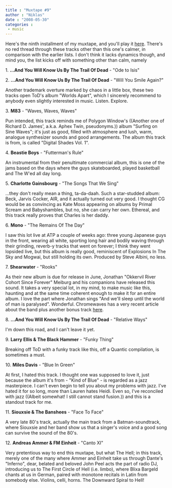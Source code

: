 ```yaml
---
title : "Muxtape #9"
author : "Niklas"
date : "2008-05-30"
categories : 
 - music
---
```


Here's the ninth installment of my muxtape, and you'll play it [here](http://pivic.muxtape.com). There's no red thread through these tracks other than this one's calmer, in comparison with the earlier lists. I don't think it lacks dynamics though, and mind you, the list kicks off with something other than calm, namely

1\. **...And You Will Know Us By The Trail Of Dead** - "Ode to Isis"

2\. **...And You Will Know Us By The Trail Of Dead** - "Will You Smile Again?"

Another trademark overture marked by chaos in a little box, these two tracks open ToD's album "Worlds Apart", which I sincerely recommend to anybody even slightly interested in music. Listen. Explore.

3\. **M83** - "Waves, Waves, Waves"

Pun intended, this track reminds me of Polygon Window's ((Another one of Richard D. James', a.k.a. Aphex Twin, pseudonyms.)) album "Surfing on Sine Waves"; it's just as good, filled with atmosphere and lush, warm, analogue synthesizer sounds and good arrangements. The album this track is from, is called "Digital Shades Vol. 1".

4\. **Beastie Boys** - "Futterman's Rule"

An instrumental from their penultimate commercial album, this is one of the jams based on the days where the guys skateboarded, played basketball and The W'ed all day long.

5\. **Charlotte Gainsbourg** - "The Songs That We Sing"

...they don't really mean a thing, ta-da-daah. Such a star-studded album: Beck, Jarvis Cocker, AIR, and it actually turned out very good. I thought CG would be as convincing as Kate Moss appearing on albums by Primal Scream and Babyshambles, but no, she can carry her own. Ethereal, and this track really proves that Charles is her daddy.

6\. **Mono** - "The Remains Of The Day"

I saw this lot live at ATP a couple of weeks ago: three young Japanese guys in the front, wearing all white, sporting long hair and bodily waving through their grinding, reverb-y tracks that went on forever; I think they went lopsided live, but this album is really good, reminiscent of Explosions In The Sky and Mogwai, but still holding its own. Produced by Steve Albini, no less.

7\. **Shearwater** - "Rooks"

As their new album is due for release in June, Jonathan "Okkervil River Cohort Since Forever" Meiburg and his companions have released this sound. It takes a very special lot, in my mind, to make music like this, haunting and at the same time coherent enough to make it for an entire album. I love the part where Jonathan sings "And we'll sleep until the world of man is paralysed". Wonderful. Chromewaves has a very recent article about the band plus another bonus track [here](http://www.chromewaves.net/?itemid=3035).

8\. **...And You Will Know Us By The Trail Of Dead** - "Relative Ways"

I'm down this road, and I can't leave it yet.

9\. **Larry Ellis & The Black Hammer** - "Funky Thing"

Breaking off ToD with a funky track like this, off a Quantic compilation, is sometimes a must.

10\. **Miles Davis** - "Blue In Green"

At first, I hated this track. I thought one was supposed to love it, just because the album it's from - "Kind of Blue" - is regarded as a jazz masterpiece. I can't even begin to tell you about my problems with jazz. I've hated it for so long, more than Lauren hates Heidi. Even so, I've reconciled with jazz ((Albeit somewhat! I still cannot stand fusion.)) and this is a standout track for me.

11\. **Siouxsie & The Banshees** - "Face To Face"

A very late 80's track, actually the main track from a Batman-soundtrack, where Siouxsie and her band show us that a singer's voice and a good song can survive the sound of the 80's.

12\. **Andreas Ammer & FM Einheit** - "Canto XI"

Very pretentious way to end this muxtape, but what The Hell; in this track, merely one of the many where Ammer and Einheit take us through Dante's "Inferno", dear, belated and beloved John Peel acts the part of radio DJ, introducing us to The First Circle of Hell (i.e. limbo), where Blixa Bargeld chants at us in German, paired with monotone recitals in Latin from somebody else. Violins, celli, horns. The Downward Spiral to Hell!
